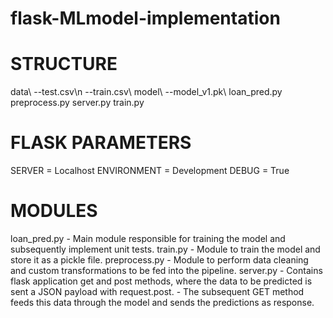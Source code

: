 # flask-MLmodel-implementation

STRUCTURE
=========
data\\
  --test.csv\\n
  --train.csv\\
model\\
  --model_v1.pk\\
loan_pred.py
preprocess.py
server.py
train.py

FLASK PARAMETERS
================
SERVER = Localhost
ENVIRONMENT = Development
DEBUG = True

MODULES
=======
loan_pred.py - Main module responsible for training the model and subsequently implement unit tests.
train.py - Module to train the model and store it as a pickle file.
preprocess.py - Module to perform data cleaning and custom transformations to be fed into the pipeline.
server.py - Contains flask application get and post methods, where the data to be predicted is sent a JSON payload with request.post.
          - The subsequent GET method feeds this data through the model and sends the predictions as response.

